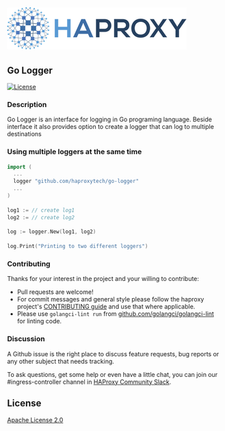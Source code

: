 # ![HAProxy](assets/images/haproxy-weblogo-210x49.png "HAProxy")

## Go Logger

[![License](https://img.shields.io/badge/License-Apache%202.0-blue.svg)](LICENSE)

### Description

Go Logger is an interface for logging in Go programing language.
Beside interface it also provides option to create a logger that can log to multiple destinations

### Using multiple loggers at the same time

```go
import (
  ...
  logger "github.com/haproxytech/go-logger"
  ...
)

log1 := // create log1
log2 := // create log2

log := logger.New(log1, log2)

log.Print("Printing to two different loggers")
```

### Contributing

Thanks for your interest in the project and your willing to contribute:

- Pull requests are welcome!
- For commit messages and general style please follow the haproxy project's [CONTRIBUTING guide](https://github.com/haproxy/haproxy/blob/master/CONTRIBUTING) and use that where applicable.
- Please use `golangci-lint run` from [github.com/golangci/golangci-lint](https://github.com/golangci/golangci-lint) for linting code.

### Discussion

A Github issue is the right place to discuss feature requests, bug reports or any other subject that needs tracking.

To ask questions, get some help or even have a little chat, you can join our #ingress-controller channel in [HAProxy Community Slack](https://slack.haproxy.org).

## License

[Apache License 2.0](LICENSE)
